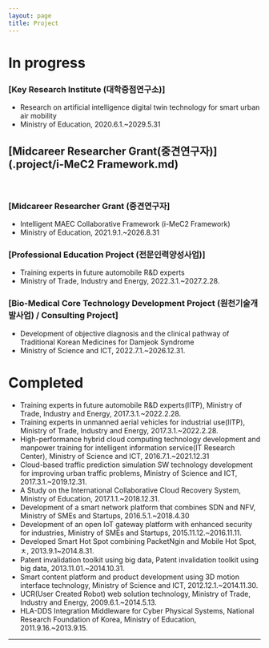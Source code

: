 ```yaml
---
layout: page
title: Project
---
```


# In progress
### [Key Research Institute (대학중점연구소)] 
- Research on artificial intelligence digital twin technology for smart urban air mobility
- Ministry of Education, 2020.6.1.~2029.5.31

## [Midcareer Researcher Grant(중견연구자)](.project/i-MeC2 Framework.md) 
<br/>

### [Midcareer Researcher Grant (중견연구자]
- Intelligent MAEC Collaborative Framework (i-MeC2 Framework)
- Ministry of Education, 2021.9.1.~2026.8.31


### [Professional Education Project (전문인력양성사업)]
- Training experts in future automobile R&D experts
- Ministry of Trade, Industry and Energy, 2022.3.1.~2027.2.28.

### [Bio-Medical Core Technology Development Project (원천기술개발사업) / Consulting Project]
- Development of objective diagnosis and the clinical pathway of Traditional Korean Medicines for Damjeok Syndrome
- Ministry of Science and ICT, 2022.7.1.~2026.12.31.


# Completed
- Training experts in future automobile R&D experts(IITP), Ministry of Trade, Industry and Energy, 2017.3.1.~2022.2.28.
-  Training experts in unmanned aerial vehicles for industrial use(IITP), Ministry of Trade, Industry and Energy, 2017.3.1.~2022.2.28.
-  High-performance hybrid cloud computing technology development and manpower training for intelligent information service(IT Research Center), Ministry of Science and ICT, 2016.7.1.~2021.12.31
- Cloud-based traffic prediction simulation SW technology development for improving urban traffic problems, Ministry of Science and ICT, 2017.3.1.~2019.12.31.
- A Study on the International Collaborative Cloud Recovery System, Ministry of Education, 2017.1.1.~2018.12.31.
- Development of a smart network platform that combines SDN and NFV, Ministry of SMEs and Startups, 2016.5.1.~2018.4.30
- Development of an open IoT gateway platform with enhanced security for industries, Ministry of SMEs and Startups, 2015.11.12.~2016.11.11.
- Developed Smart Hot Spot combining PacketNgin and Mobile Hot Spot, ㅊ, 2013.9.1~2014.8.31.
- Patent invalidation toolkit using big data, Patent invalidation toolkit using big data, 2013.11.01.~2014.10.31.
- Smart content platform and product development using 3D motion interface technology, Ministry of Science and ICT, 2012.12.1.~2014.11.30.
- UCR(User Created Robot) web solution technology, Ministry of Trade, Industry and Energy, 2009.6.1.~2014.5.13.
- HLA-DDS Integration Middleware for Cyber Physical Systems, National Research Foundation of Korea, Ministry of Education, 2011.9.16.~2013.9.15.



---

